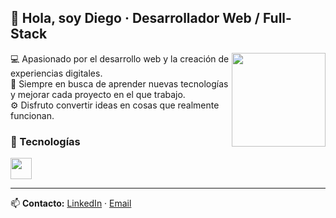 <h2 align="left">👋 Hola, soy Diego · Desarrollador Web / Full-Stack</h2>

<img align="right" height="150" src="https://media0.giphy.com/media/v1.Y2lkPTc5MGI3NjExM290N2Jqc3hyYWRnNmQ2dmZhMDluemd2ODBtb3J6bWkzaXhyZXZhZiZlcD12MV9pbnRlcm5hbF9naWZfYnlfaWQmY3Q9Zw/9Y1wF3wx1Dex8w9wxL/giphy.gif" />

💻 Apasionado por el desarrollo web y la creación de experiencias digitales.  
🌱 Siempre en busca de aprender nuevas tecnologías y mejorar cada proyecto en el que trabajo.  
⚙️ Disfruto convertir ideas en cosas que realmente funcionan.

### 🧩 Tecnologías
<div align="left">
  <img src="https://skillicons.dev/icons?i=js,ts,react,angular,html,css,tailwind,nodejs,express,java,spring,cs,supabase" height="34" />
</div>

---

📫 **Contacto:** [LinkedIn](https://www.linkedin.com/in/diego-peralta-martinez-a9791b378/) · [Email](diego.peraltam03@gmail.com)
